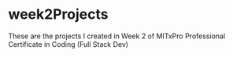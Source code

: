 # week2Projects
These are the projects I created in Week 2 of MITxPro Professional Certificate in Coding (Full Stack Dev)
